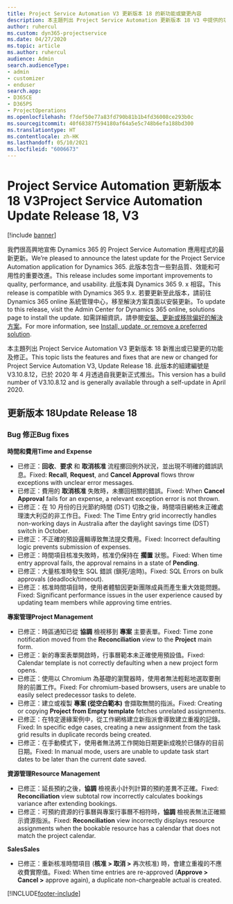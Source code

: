 ```yaml
---
title: Project Service Automation V3 更新版本 18 的新功能或變更內容
description: 本主題列出 Project Service Automation 更新版本 18 V3 中提供的功能和修正。
author: ruhercul
ms.custom: dyn365-projectservice
ms.date: 04/27/2020
ms.topic: article
ms.author: ruhercul
audience: Admin
search.audienceType:
- admin
- customizer
- enduser
search.app:
- D365CE
- D365PS
- ProjectOperations
ms.openlocfilehash: f7def50e77a83fd790b81b1b4fd36008ce293b0c
ms.sourcegitcommit: 40f68387f594180af64a5e5c748b6efa188bd300
ms.translationtype: HT
ms.contentlocale: zh-HK
ms.lasthandoff: 05/10/2021
ms.locfileid: "6006673"
---
```

# <a name="project-service-automation-update-release-18-v3"></a><span data-ttu-id="313de-103">Project Service Automation 更新版本 18 V3</span><span class="sxs-lookup"><span data-stu-id="313de-103">Project Service Automation Update Release 18, V3</span></span>

[!include [banner](../includes/psa-now-project-operations.md)]

<span data-ttu-id="313de-104">我們很高興地宣佈 Dynamics 365 的 Project Service Automation 應用程式的最新更新。</span><span class="sxs-lookup"><span data-stu-id="313de-104">We’re pleased to announce the latest update for the Project Service Automation application for Dynamics 365.</span></span> <span data-ttu-id="313de-105">此版本包含一些對品質、效能和可用性的重要改進。</span><span class="sxs-lookup"><span data-stu-id="313de-105">This release includes some important improvements to quality, performance, and usability.</span></span> <span data-ttu-id="313de-106">此版本與 Dynamics 365 9. x 相容。</span><span class="sxs-lookup"><span data-stu-id="313de-106">This release is compatible with Dynamics 365 9.x.</span></span> <span data-ttu-id="313de-107">若要更新至此版本，請前往 Dynamics 365 online 系統管理中心，移至解決方案頁面以安裝更新。</span><span class="sxs-lookup"><span data-stu-id="313de-107">To update to this release, visit the Admin Center for Dynamics 365 online, solutions page to install the update.</span></span> <span data-ttu-id="313de-108">如需詳細資訊，請參閱[安裝、更新或移除偏好的解決方案](/power-platform/admin/install-remove-preferred-solution)。</span><span class="sxs-lookup"><span data-stu-id="313de-108">For more information, see [Install, update, or remove a preferred solution](/power-platform/admin/install-remove-preferred-solution).</span></span>

<span data-ttu-id="313de-109">本主題列出 Project Service Automation V3 更新版本 18 新推出或已變更的功能及修正。</span><span class="sxs-lookup"><span data-stu-id="313de-109">This topic lists the features and fixes that are new or changed for Project Service Automation V3, Update Release 18.</span></span> <span data-ttu-id="313de-110">此版本的組建編號是 V3.10.8.12，已於 2020 年 4 月透過自我更新正式推出。</span><span class="sxs-lookup"><span data-stu-id="313de-110">This version has a build number of V3.10.8.12 and is generally available through a self-update in April 2020.</span></span>

## <a name="update-release-18"></a><span data-ttu-id="313de-111">更新版本 18</span><span class="sxs-lookup"><span data-stu-id="313de-111">Update Release 18</span></span>

### <a name="bug-fixes"></a><span data-ttu-id="313de-112">Bug 修正</span><span class="sxs-lookup"><span data-stu-id="313de-112">Bug fixes</span></span>

<span data-ttu-id="313de-113">**時間和費用**</span><span class="sxs-lookup"><span data-stu-id="313de-113">**Time and Expense**</span></span>

- <span data-ttu-id="313de-114">已修正：**回收**、**要求** 和 **取消核准** 流程擲回例外狀況，並出現不明確的錯誤訊息。</span><span class="sxs-lookup"><span data-stu-id="313de-114">Fixed: **Recall**, **Request**, and **Cancel Approval** flows throw exceptions with unclear error messages.</span></span>
- <span data-ttu-id="313de-115">已修正：費用的 **取消核准** 失敗時，未擲回相關的錯誤。</span><span class="sxs-lookup"><span data-stu-id="313de-115">Fixed: When **Cancel Approval** fails for an expense, a relevant exception error is not thrown.</span></span>
- <span data-ttu-id="313de-116">已修正：在 10 月份的日光節約時間 (DST) 切換之後，時間項目網格未正確處理澳大利亞的非工作日。</span><span class="sxs-lookup"><span data-stu-id="313de-116">Fixed: The Time Entry grid incorrectly handles non-working days in Australia after the daylight savings time (DST) switch in October.</span></span>
- <span data-ttu-id="313de-117">已修正：不正確的預設邏輯導致無法提交費用。</span><span class="sxs-lookup"><span data-stu-id="313de-117">Fixed: Incorrect defaulting logic prevents submission of expenses.</span></span>
- <span data-ttu-id="313de-118">已修正：時間項目核准失敗時，核准仍保持在 **擱置** 狀態。</span><span class="sxs-lookup"><span data-stu-id="313de-118">Fixed: When time entry approval fails, the approval remains in a state of **Pending**.</span></span>
- <span data-ttu-id="313de-119">已修正：大量核准時發生 SQL 錯誤 (鎖死/逾時)。</span><span class="sxs-lookup"><span data-stu-id="313de-119">Fixed: SQL Errors on bulk approvals (deadlock/timeout).</span></span>
- <span data-ttu-id="313de-120">已修正：核准時間項目時，使用者體驗因更新團隊成員而產生重大效能問題。</span><span class="sxs-lookup"><span data-stu-id="313de-120">Fixed: Significant performance issues in the user experience caused by updating team members while approving time entries.</span></span>

<span data-ttu-id="313de-121">**專案管理**</span><span class="sxs-lookup"><span data-stu-id="313de-121">**Project Management**</span></span>

- <span data-ttu-id="313de-122">已修正：時區通知已從 **協調** 檢視移到 **專案** 主要表單。</span><span class="sxs-lookup"><span data-stu-id="313de-122">Fixed: Time zone notification moved from the **Reconciliation** view to the **Project** main form.</span></span>
- <span data-ttu-id="313de-123">已修正：新的專案表單開啟時，行事曆範本未正確使用預設值。</span><span class="sxs-lookup"><span data-stu-id="313de-123">Fixed: Calendar template is not correctly defaulting when a new project form opens.</span></span>
- <span data-ttu-id="313de-124">已修正：使用以 Chromium 為基礎的瀏覽器時，使用者無法輕鬆地選取要刪除的前置工作。</span><span class="sxs-lookup"><span data-stu-id="313de-124">Fixed: For chromium-based browsers, users are unable to easily select predecessor tasks to delete.</span></span>
- <span data-ttu-id="313de-125">已修正：建立或複製 **專案 (從空白範本)** 會擷取無關的指派。</span><span class="sxs-lookup"><span data-stu-id="313de-125">Fixed: Creating or copying **Project from Empty template** fetches unrelated assignments.</span></span>
- <span data-ttu-id="313de-126">已修正：在特定邊緣案例中，從工作網格建立新指派會導致建立重複的記錄。</span><span class="sxs-lookup"><span data-stu-id="313de-126">Fixed: In specific edge cases, creating a new assignment from the task grid results in duplicate records being created.</span></span>
- <span data-ttu-id="313de-127">已修正：在手動模式下，使用者無法將工作開始日期更新成晚於已儲存的目前日期。</span><span class="sxs-lookup"><span data-stu-id="313de-127">Fixed: In manual mode, users are unable to update task start dates to be later than the current date saved.</span></span>

<span data-ttu-id="313de-128">**資源管理**</span><span class="sxs-lookup"><span data-stu-id="313de-128">**Resource Management**</span></span>

- <span data-ttu-id="313de-129">已修正：延長預約之後，**協調** 檢視表小計列計算的預約差異不正確。</span><span class="sxs-lookup"><span data-stu-id="313de-129">Fixed: **Reconciliation** view subtotal row incorrectly calculates bookings variance after extending bookings.</span></span>
- <span data-ttu-id="313de-130">已修正：可預約資源的行事曆與專案行事曆不相符時，**協調** 檢視表無法正確顯示資源指派。</span><span class="sxs-lookup"><span data-stu-id="313de-130">Fixed: **Reconciliation** view incorrectly displays resource assignments when the bookable resource has a calendar that does not match the project calendar.</span></span>

<span data-ttu-id="313de-131">**Sales**</span><span class="sxs-lookup"><span data-stu-id="313de-131">**Sales**</span></span>

- <span data-ttu-id="313de-132">已修正：重新核准時間項目 (**核准 > 取消 >** 再次核准) 時，會建立重複的不應收費實際值。</span><span class="sxs-lookup"><span data-stu-id="313de-132">Fixed: When time entries are re-approved (**Approve > Cancel >** approve again), a duplicate non-chargeable actual is created.</span></span>


[!INCLUDE[footer-include](../includes/footer-banner.md)]
